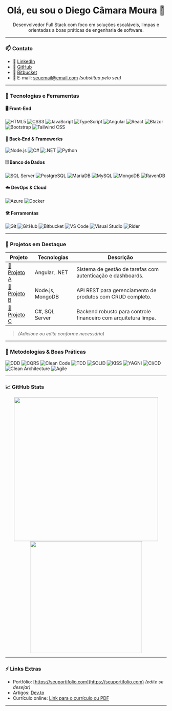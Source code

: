 <h1 align="center">Olá, eu sou o Diego Câmara Moura 👋</h1>

<p align="center">
Desenvolvedor Full Stack com foco em soluções escaláveis, limpas e orientadas a boas práticas de engenharia de software.
</p>

---

### 📫 Contato

- 🔗 [LinkedIn](https://www.linkedin.com/in/diego-camara-moura/)
- 🐙 [GitHub](https://github.com/DiegoCMoura)
- 📁 [Bitbucket](https://bitbucket.org/DiegoCMoura)
- 📧 E-mail: seuemail@email.com *(substitua pelo seu)*

---

### 🚀 Tecnologias e Ferramentas

#### 🖥️ Front-End
![HTML5](https://img.shields.io/badge/-HTML5-E34F26?style=flat-square&logo=html5&logoColor=white)
![CSS3](https://img.shields.io/badge/-CSS3-1572B6?style=flat-square&logo=css3&logoColor=white)
![JavaScript](https://img.shields.io/badge/-JavaScript-F7DF1E?style=flat-square&logo=javascript&logoColor=black)
![TypeScript](https://img.shields.io/badge/-TypeScript-3178C6?style=flat-square&logo=typescript&logoColor=white)
![Angular](https://img.shields.io/badge/-Angular-DD0031?style=flat-square&logo=angular&logoColor=white)
![React](https://img.shields.io/badge/-React-61DAFB?style=flat-square&logo=react&logoColor=black)
![Blazor](https://img.shields.io/badge/-Blazor-512BD4?style=flat-square&logo=blazor&logoColor=white)
![Bootstrap](https://img.shields.io/badge/-Bootstrap-7952B3?style=flat-square&logo=bootstrap&logoColor=white)
![Tailwind CSS](https://img.shields.io/badge/-TailwindCSS-38B2AC?style=flat-square&logo=tailwind-css&logoColor=white)

#### 🧩 Back-End & Frameworks
![Node.js](https://img.shields.io/badge/-Node.js-339933?style=flat-square&logo=node.js&logoColor=white)
![C#](https://img.shields.io/badge/-C%23-239120?style=flat-square&logo=c-sharp&logoColor=white)
![.NET](https://img.shields.io/badge/-.NET-512BD4?style=flat-square&logo=dotnet&logoColor=white)
![Python](https://img.shields.io/badge/-Python-3776AB?style=flat-square&logo=python&logoColor=white)

#### 🗄️ Banco de Dados
![SQL Server](https://img.shields.io/badge/-SQL_Server-CC2927?style=flat-square&logo=microsoft-sql-server&logoColor=white)
![PostgreSQL](https://img.shields.io/badge/-PostgreSQL-4169E1?style=flat-square&logo=postgresql&logoColor=white)
![MariaDB](https://img.shields.io/badge/-MariaDB-003545?style=flat-square&logo=mariadb&logoColor=white)
![MySQL](https://img.shields.io/badge/-MySQL-4479A1?style=flat-square&logo=mysql&logoColor=white)
![MongoDB](https://img.shields.io/badge/-MongoDB-47A248?style=flat-square&logo=mongodb&logoColor=white)
![RavenDB](https://img.shields.io/badge/-RavenDB-D42020?style=flat-square)

#### ☁️ DevOps & Cloud
![Azure](https://img.shields.io/badge/-Azure-0078D4?style=flat-square&logo=microsoft-azure&logoColor=white)
![Docker](https://img.shields.io/badge/-Docker-2496ED?style=flat-square&logo=docker&logoColor=white)

#### 🛠️ Ferramentas
![Git](https://img.shields.io/badge/-Git-F05032?style=flat-square&logo=git&logoColor=white)
![GitHub](https://img.shields.io/badge/-GitHub-181717?style=flat-square&logo=github&logoColor=white)
![Bitbucket](https://img.shields.io/badge/-Bitbucket-0052CC?style=flat-square&logo=bitbucket&logoColor=white)
![VS Code](https://img.shields.io/badge/-VS_Code-007ACC?style=flat-square&logo=visual-studio-code&logoColor=white)
![Visual Studio](https://img.shields.io/badge/-Visual_Studio-5C2D91?style=flat-square&logo=visual-studio&logoColor=white)
![Rider](https://img.shields.io/badge/-Rider-000000?style=flat-square&logo=jetbrains&logoColor=white)

---

### 📂 Projetos em Destaque

| Projeto | Tecnologias | Descrição |
|--------|-------------|-----------|
| [🔗 Projeto A](https://github.com/DiegoCMoura/ProjetoA) | Angular, .NET | Sistema de gestão de tarefas com autenticação e dashboards. |
| [🔗 Projeto B](https://github.com/DiegoCMoura/ProjetoB) | Node.js, MongoDB | API REST para gerenciamento de produtos com CRUD completo. |
| [🔗 Projeto C](https://github.com/DiegoCMoura/ProjetoC) | C#, SQL Server | Backend robusto para controle financeiro com arquitetura limpa. |

> *(Adicione ou edite conforme necessário)*

---

### 🧩 Metodologias & Boas Práticas

![DDD](https://img.shields.io/badge/-DDD-007ACC?style=flat-square&logo=domain-driven-design&logoColor=white)
![CQRS](https://img.shields.io/badge/-CQRS-0052CC?style=flat-square)
![Clean Code](https://img.shields.io/badge/-Clean_Code-00BCD4?style=flat-square)
![TDD](https://img.shields.io/badge/-TDD-FF6347?style=flat-square)
![SOLID](https://img.shields.io/badge/-SOLID-FE7B02?style=flat-square)
![KISS](https://img.shields.io/badge/-KISS-FF4500?style=flat-square)
![YAGNI](https://img.shields.io/badge/-YAGNI-32CD32?style=flat-square)
![CI/CD](https://img.shields.io/badge/-CI%2FCD-008080?style=flat-square)
![Clean Architecture](https://img.shields.io/badge/-Clean_Architecture-20B2AA?style=flat-square)
![Agile](https://img.shields.io/badge/-Agile-FB5607?style=flat-square)

---

### 📈 GitHub Stats

<p align="center">
  <img src="https://github-readme-stats.vercel.app/api?username=DiegoCMoura&show_icons=true&theme=radical" width="450" />
  <img src="https://github-readme-stats.vercel.app/api/top-langs/?username=DiegoCMoura&layout=compact&theme=radical" width="350" />
</p>

---

### ⚡ Links Extras

- Portfólio: [https://seuportifolio.com](https://seuportifolio.com) *(edite se desejar)*
- Artigos: [Dev.to](https://dev.to/)
- Currículo online: [Link para o currículo ou PDF](#)

---
